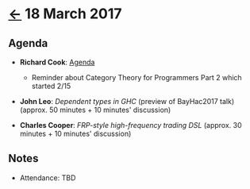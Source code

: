 # [&larr;][index] 18 March 2017

## Agenda

* **Richard Cook**: [Agenda][agenda]
  * Reminder about Category Theory for Programmers Part 2 which started 2/15

* **John Leo**: _Dependent types in GHC_ (preview of BayHac2017 talk) (approx. 50 minutes + 10 minutes' discussion)
* **Charles Cooper**: _FRP-style high-frequency trading DSL_ (approx. 30 minutes + 10 minutes' discussion)

## Notes

* Attendance: TBD

[agenda]: RichardCook_SeaHUGAgenda_20170318.pptx
[index]: ../
